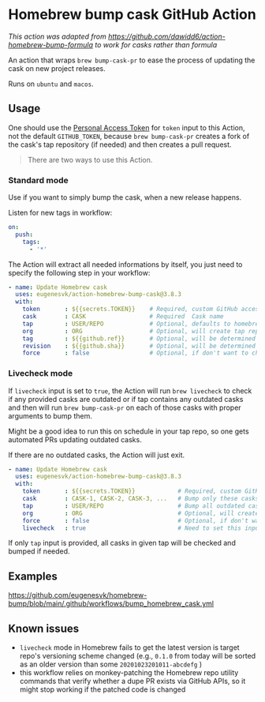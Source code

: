 # Homebrew bump cask GitHub Action

_This action was adapted from https://github.com/dawidd6/action-homebrew-bump-formula to work for casks rather than formula_

An action that wraps `brew bump-cask-pr` to ease the process of updating the cask on new project releases.

Runs on `ubuntu` and `macos`.
## Usage

One should use the [Personal Access Token](https://github.com/settings/tokens/new?scopes=public_repo,workflow) for `token` input to this Action, not the default `GITHUB_TOKEN`, because `brew bump-cask-pr` creates a fork of the cask's tap repository (if needed) and then creates a pull request.

> There are two ways to use this Action.

### Standard mode

Use if you want to simply bump the cask, when a new release happens.

Listen for new tags in workflow:

```yaml
on:
  push:
    tags:
      - '*'
```

The Action will extract all needed informations by itself, you just need to specify the following step in your workflow:

```yaml
- name: Update Homebrew cask
  uses: eugenesvk/action-homebrew-bump-cask@3.8.3
  with:
    token   	: ${{secrets.TOKEN}}	# Required, custom GitHub access token with the 'public_repo' and 'workflow' scopes
    cask    	: CASK              	# Required  Cask name
    tap     	: USER/REPO         	# Optional, defaults to homebrew/core
    org     	: ORG               	# Optional, will create tap repo fork in organization
    tag     	: ${{github.ref}}   	# Optional, will be determined automatically
    revision	: ${{github.sha}}   	# Optional, will be determined automatically
    force   	: false             	# Optional, if don't want to check for already open PRs
```

### Livecheck mode

If `livecheck` input is set to `true`, the Action will run `brew livecheck` to check if any provided casks are outdated or if tap contains any outdated casks and then will run `brew bump-cask-pr` on each of those casks with proper arguments to bump them.

Might be a good idea to run this on schedule in your tap repo, so one gets automated PRs updating outdated casks.

If there are no outdated casks, the Action will just exit.

```yaml
- name: Update Homebrew cask
  uses: eugenesvk/action-homebrew-bump-cask@3.8.3
  with:
    token    	: ${{secrets.TOKEN}}         	# Required, custom GitHub access token with only the 'public_repo' scope enabled
    cask     	: CASK-1, CASK-2, CASK-3, ...	# Bump only these casks if outdated
    tap      	: USER/REPO                  	# Bump all outdated casks in this tap
    org      	: ORG                        	# Optional, will create tap repo fork in organization
    force    	: false                      	# Optional, if don't want to check for already open PRs
    livecheck	: true                       	# Need to set this input if want to use `brew livecheck`
```

If only `tap` input is provided, all casks in given tap will be checked and bumped if needed.

## Examples
https://github.com/eugenesvk/homebrew-bump/blob/main/.github/workflows/bump_homebrew_cask.yml

## Known issues

- `livecheck` mode in Homebrew fails to get the latest version is target repo's versioning scheme changed (e.g., `0.1.0` from today will be sorted as an older version than some `20201023201011-abcdefg` )
- this workflow relies on monkey-patching the Homebrew repo utility commands that verify whether a dupe PR exists via GitHub APIs, so it might stop working if the patched code is changed
